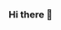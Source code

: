 ### Hi there 👋

<!--
**Rian-Carter/Rian-Carter** is a ✨ _special_ ✨ repository because its `README.md` (this file) appears on your GitHub profile.

Here are some ideas to get you started:

- 🔭 I’m currently working on my coursework with Epicodus
- 🌱 I’m currently learning React
- 👯 I’m looking to collaborate on anything Javascript, React, or Ruby related
- 💬 Ask me about anything
- 📫 How to reach me: R.Carter86@hotmail.com
- 😄 Pronouns: He/Him
- ⚡ Fun fact: Where to begin.....
-->
